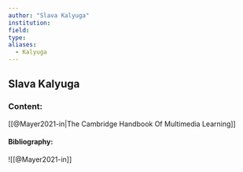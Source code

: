 ```yaml
---
author: "Slava Kalyuga"
institution:
field:
type:
aliases:
  - Kalyuga
---
```


## Slava Kalyuga

### Content:
[[@Mayer2021-in|The Cambridge Handbook Of Multimedia Learning]]

#### Bibliography:

![[@Mayer2021-in]]